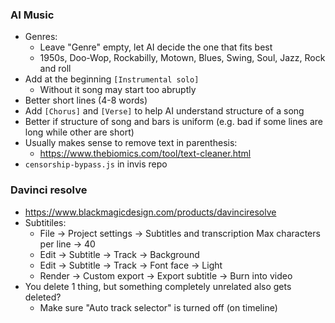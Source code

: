 ### AI Music
* Genres:
  * Leave "Genre" empty, let AI decide the one that fits best
  * 1950s, Doo-Wop, Rockabilly, Motown, Blues, Swing, Soul, Jazz, Rock and roll
* Add at the beginning `[Instrumental solo]`
  * Without it song may start too abruptly
* Better short lines (4-8 words)
* Add `[Chorus]` and `[Verse]` to help AI understand structure of a song
* Better if structure of song and bars is uniform (e.g. bad if some lines are long while other are short)
* Usually makes sense to remove text in parenthesis:
  * https://www.thebiomics.com/tool/text-cleaner.html
* `censorship-bypass.js` in invis repo 

### Davinci resolve
* https://www.blackmagicdesign.com/products/davinciresolve
* Subtitiles:
  * File -> Project settings -> Subtitles and transcription Max characters per line -> 40
  * Edit -> Subtitle -> Track -> Background
  * Edit -> Subtitle -> Track -> Font face -> Light
  * Render -> Custom export -> Export subtitle -> Burn into video
* You delete 1 thing, but something completely unrelated also gets deleted?
  * Make sure "Auto track selector" is turned off (on timeline)
